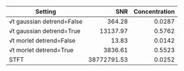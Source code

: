 | Setting | SNR | Concentration |
|---|---:|---:|
| √t gaussian detrend=False | 364.28 | 0.0287 |
| √t gaussian detrend=True | 13137.97 | 0.5762 |
| √t morlet detrend=False | 13.83 | 0.0142 |
| √t morlet detrend=True | 3836.61 | 0.5523 |
| STFT | 38772791.53 | 0.0252 |